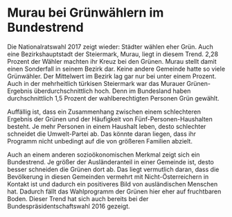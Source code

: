 # Murau bei Grünwählern im Bundestrend

Die Nationalratswahl 2017 zeigt wieder: Städter wählen eher Grün. Auch eine Bezirkshauptstadt der Steiermark, Murau, liegt in diesem Trend. 2,28 Prozent der Wähler machten ihr Kreuz bei den Grünen. Murau stellt damit einen Sonderfall in seinem Bezirk dar. Keine andere Gemeinde hatte so viele Grünwähler. Der Mittelwert im Bezirk lag gar nur bei unter einem Prozent. Auch in der mehrheitlich türkisen Steiermark war das Murauer Grünen-Ergebnis überdurchschnittlich hoch. Denn im Bundesland haben durchschnittlich 1,5 Prozent der wahlberechtigten Personen Grün gewählt.

Auffällig ist, dass ein Zusammenhang zwischen einem schlechteren Ergebnis der Grünen und der Häufigkeit von Fünf-Personen-Haushalten besteht. Je mehr Personen in einem Haushalt leben, desto schlechter schneidet die Umwelt-Partei ab. Das könnte daran liegen, dass ihr Programm nicht unbedingt auf die von größeren Familien abzielt.

Auch an einem anderen sozioökonomischen Merkmal zeigt sich ein Bundestrend. Je größer der Ausländeranteil in einer Gemeinde ist, desto besser schneiden die Grünen dort ab. Das liegt vermutlich daran, dass die Bevölkerung in diesen Gemeinden vermehrt mit Nicht-Österreichern in Kontakt ist und dadurch ein positiveres Bild von ausländischen Menschen hat. Dadurch fällt das Wahlprogramm der Grünen hier eher auf fruchtbaren Boden. Dieser Trend hat sich auch bereits bei der Bundespräsidentschaftswahl 2016 gezeigt.
